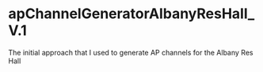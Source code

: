 # apChannelGeneratorAlbanyResHall_V.1
The initial approach that I used to generate AP channels for the Albany Res Hall
